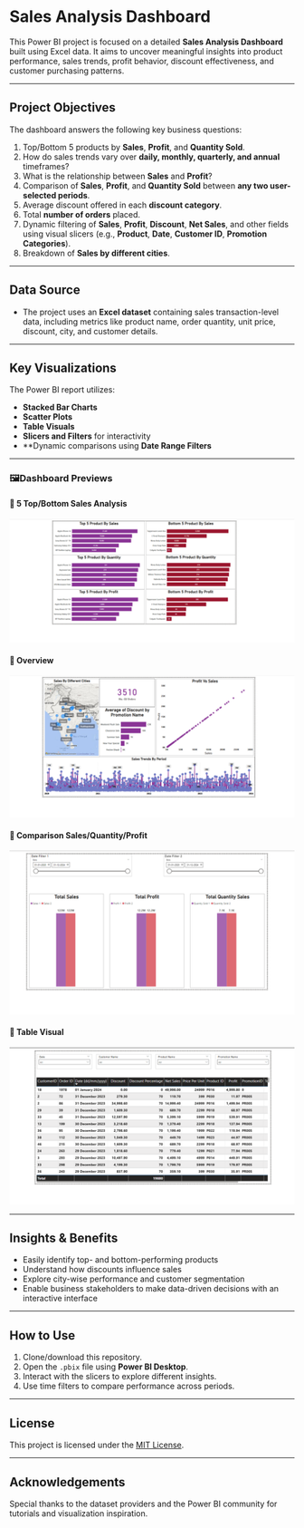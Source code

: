 # Sales Analysis Dashboard


This Power BI project is focused on a detailed **Sales Analysis Dashboard** built using Excel data. It aims to uncover meaningful insights into product performance, sales trends, profit behavior, discount effectiveness, and customer purchasing patterns.

---

## Project Objectives

The dashboard answers the following key business questions:

1. Top/Bottom 5 products by **Sales**, **Profit**, and **Quantity Sold**.
2. How do sales trends vary over **daily, monthly, quarterly, and annual** timeframes?
3. What is the relationship between **Sales** and **Profit**?
4. Comparison of **Sales**, **Profit**, and **Quantity Sold** between **any two user-selected periods**.
5. Average discount offered in each **discount category**.
6. Total **number of orders** placed.
7. Dynamic filtering of **Sales**, **Profit**, **Discount**, **Net Sales**, and other fields using visual slicers (e.g., **Product**, **Date**, **Customer ID**, **Promotion Categories**).
8. Breakdown of **Sales by different cities**.

---

## Data Source

- The project uses an **Excel dataset** containing sales transaction-level data, including metrics like product name, order quantity, unit price, discount, city, and customer details.

---

## Key Visualizations

The Power BI report utilizes:

-  **Stacked Bar Charts**
-  **Scatter Plots**
-  **Table Visuals**
-  **Slicers and Filters** for interactivity
-  **Dynamic comparisons using **Date Range Filters**

---

### 🖼Dashboard Previews

#### 🔹 5 Top/Bottom Sales Analysis  
![Top/Bottom Sales Analysis](https://github.com/Surajjha13/powerbi-sales-dashboard/blob/main/screenshots/Screenshot%202025-06-16%20183712.png?raw=true)


#### 🔹 Overview 
![Overview](https://github.com/Surajjha13/powerbi-sales-dashboard/blob/main/screenshots/Screenshot%202025-06-16%20183726.png?raw=true)

#### 🔹 Comparison Sales/Quantity/Profit
![Comparison Sales/Quantity/Profit](https://github.com/Surajjha13/powerbi-sales-dashboard/blob/main/screenshots/Screenshot%202025-06-16%20183739.png?raw=true)

#### 🔹 Table Visual
![Table Visula](https://github.com/Surajjha13/powerbi-sales-dashboard/blob/main/screenshots/Screenshot%202025-06-16%20183800.png?raw=true)

---

## Insights & Benefits

- Easily identify top- and bottom-performing products
- Understand how discounts influence sales
- Explore city-wise performance and customer segmentation
- Enable business stakeholders to make data-driven decisions with an interactive interface

---

## How to Use

1. Clone/download this repository.
2. Open the `.pbix` file using **Power BI Desktop**.
3. Interact with the slicers to explore different insights.
4. Use time filters to compare performance across periods.

---

## License

This project is licensed under the [MIT License](LICENSE).

---

## Acknowledgements

Special thanks to the dataset providers and the Power BI community for tutorials and visualization inspiration.
